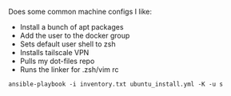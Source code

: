 Does some common machine configs I like:

- Install a bunch of apt packages
- Add the user to the docker group
- Sets default user shell to zsh
- Installs tailscale VPN
- Pulls my dot-files repo
- Runs the linker for .zsh/vim rc

`ansible-playbook -i inventory.txt ubuntu_install.yml -K -u s`
